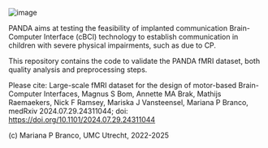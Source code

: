 ![image](https://github.com/user-attachments/assets/aca32398-bbc9-49cf-aae2-0b0e27697dfa)


PANDA aims at testing the feasibility of implanted communication Brain-Computer Interface (cBCI) technology to establish communication in children with severe physical impairments, such as due to CP.
 
This repository contains the code to validate the PANDA fMRI dataset, both quality analysis and preprocessing steps.
 
Please cite: 
Large-scale fMRI dataset for the design of motor-based Brain-Computer Interfaces, Magnus S Bom, Annette MA Brak, Mathijs Raemaekers, Nick F Ramsey, Mariska J Vansteensel, Mariana P Branco, medRxiv 2024.07.29.24311044; doi: https://doi.org/10.1101/2024.07.29.24311044
 
(c) Mariana P Branco, UMC Utrecht, 2022-2025